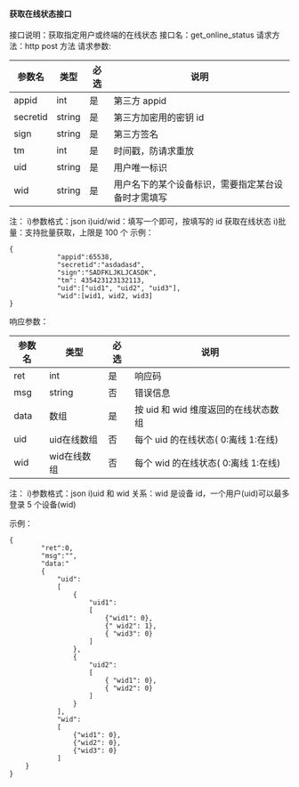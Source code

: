 #### 获取在线状态接口
接口说明：获取指定用户或终端的在线状态
接口名：get_online_status
请求方法：http post 方法
请求参数:

| 参数名 | 类型 | 必选|说明|
|---------|---------|---------|---------|
| appid | int | 是 | 第三方 appid |
| secretid | string | 是 | 第三方加密用的密钥 id |
| sign | string | 是 | 第三方签名 |
| tm | int | 是 | 时间戳，防请求重放 |
| uid | string | 是 | 用户唯一标识|
| wid | string | 是 | 用户名下的某个设备标识，需要指定某台设备时才需填写 |

注：
i)参数格式：json
i)uid/wid：填写一个即可，按填写的 id 获取在线状态
i)批量：支持批量获取，上限是 100 个
示例：

```
{
			"appid":65538,
			"secretid":"asdadasd",
			"sign":"SADFKLJKLJCASDK",
			"tm": 435423123132113,
			"uid":["uid1", "uid2", "uid3"],
			"wid":[wid1, wid2, wid3]
}

```

响应参数：

| 参数名 | 类型 | 必选|说明|
|---------|---------|---------|---------|
| ret | int | 是 | 响应码 |
| msg | string | 否 | 错误信息 |
| data | 数组 | 是 | 按 uid 和 wid 维度返回的在线状态数组 |
| uid |  uid在线数组 | 否 | 每个 uid 的在线状态( 0:离线  1:在线) |
| wid |  wid在线数组 | 否 | 每个 wid 的在线状态( 0:离线  1:在线) |
注：
i)参数格式：json
i)uid 和 wid 关系：wid 是设备 id，一个用户(uid)可以最多登录 5 个设备(wid)

示例：

```
{
		"ret":0,
		"msg":"",
		"data:"
		{
			"uid":
			[
				{
					"uid1":
					[
						{"wid1": 0},
						{" wid2": 1},
						{ "wid3": 0}
					]
				},
				{
					"uid2":
					[
						{ "wid1": 0},
						{ "wid2": 0}
					]
				}
			],
			"wid":
			[
				{"wid1": 0},
				{"wid2": 0},
				{"wid3": 0}
			]
	}
}

```

